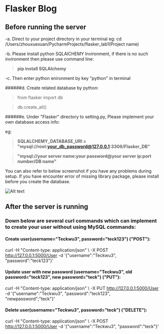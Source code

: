 # Flasker Blog #
## Before running the server ##
-a. Direct to your project directory in your terminal eg: cd /Users/zhouxuexuan/PycharmProjects/flasker_lab1(Project name)


-b. Please install python SQLAlCHEMY Invironment, if there is no such invironment then please use command line: 


>**pip install SQLAlchemy**


-c. Then enter python enironment by key "python" in terminal


######d. Create related database by python:

>from flasker import db

>db.create_all()


######e. Under "Flasker" directory to setting.py, Please implement your own database access info:

eg:

>**SQLALCHEMY_DATABASE_URI = "mysql://root:your_db_password@127.0.0.1:3306/Flasker_DB"**

>**"mysql://your server name:your password@your server ip:port number/DB name"**


You can also refer to below screenshot if you have any problems during setup.
If you have encounter error of missing library package, please install before you create the database.

![Alt text](https://github.com/Joe627487136/flasker_lab1/blob/master/Setup_Screenshot/Screenshot%202017-09-26%2015.10.17.png?raw=true "Title")



## After the server is running ##

### Down below are several curl commands which can implement to create your user without using MySQL commands: ###

#### Create user(username="Teckwu3", password="teck123") ("POST"):
curl -H "Content-type: application/json" \ -X POST http://127.0.0.1:5000/User -d '{"username":"Teckwu3", "password":"teck123"}'

#### Update user with new password (username="Teckwu3", old password="teck123", new password="teck") ("PUT"):
curl -H "Content-type: application/json" \ -X PUT http://127.0.0.1:5000/User -d '{"username":"Teckwu3", "password":"teck123", "newpassword";"teck"}'

#### Delete user(username="Teckwu3", password="teck") ("DELETE"):
curl -H "Content-type: application/json" \ -X POST http://127.0.0.1:5000/User -d '{"username":"Teckwu3", "password":"teck"}'
